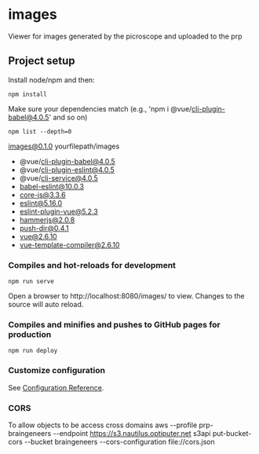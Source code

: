 # images
Viewer for images generated by the picroscope and uploaded to the prp

## Project setup
Install node/npm and then:
```
npm install
```
Make sure your dependencies match (e.g., 'npm i @vue/cli-plugin-babel@4.0.5' and so on)
```
npm list --depth=0
```

images@0.1.0 yourfilepath/images
* @vue/cli-plugin-babel@4.0.5
* @vue/cli-plugin-eslint@4.0.5
* @vue/cli-service@4.0.5
* babel-eslint@10.0.3
* core-js@3.3.6
* eslint@5.16.0
* eslint-plugin-vue@5.2.3
* hammerjs@2.0.8
* push-dir@0.4.1
* vue@2.6.10
* vue-template-compiler@2.6.10

### Compiles and hot-reloads for development
```
npm run serve
```
Open a browser to http://localhost:8080/images/ to view. Changes to the source will auto reload.

### Compiles and minifies and pushes to GitHub pages for production
```
npm run deploy
```

### Customize configuration
See [Configuration Reference](https://cli.vuejs.org/config/).

### CORS
To allow objects to be access cross domains
aws --profile prp-braingeneers --endpoint https://s3.nautilus.optiputer.net s3api put-bucket-cors --bucket braingeneers --cors-configuration file://cors.json
